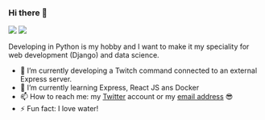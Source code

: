 ### Hi there 👋

<!--
**utarasama/utarasama** is a ✨ _special_ ✨ repository because its `README.md` (this file) appears on your GitHub profile.

Here are some ideas to get you started:
-->
[![](https://img.shields.io/badge/-@3adess-%231DA1F2?style=flat-square&logo=twitter&logoColor=ffffff)](https://twitter.com/3adess)
[![](https://img.shields.io/badge/-Mehdi%20Tarhoult-blue?style=flat-square&logo=Linkedin&logoColor=white&link=https://www.linkedin.com/in/mehdi-tarhoult/)](https://www.linkedin.com/in/mehdi-tarhoult/)


Developing in Python is my hobby and I want to make it my speciality for web development (Django) and data science.
- 🔭 I’m currently developing a Twitch command connected to an external Express server.
- 🌱 I’m currently learning Express, React JS ans Docker
- 📫 How to reach me: my [Twitter](https://twitter.com/3adess) account or my [email address](mailto:mehdi.trh@outlook.fr) 😎
- ⚡ Fun fact: I love water!
<!--
- 👯 I’m looking to collaborate on ...
- 🤔 I’m looking for help with ...
- 💬 Ask me about ... 
-->
